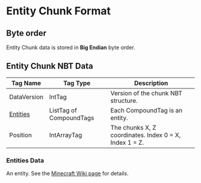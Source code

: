 # Entity Chunk Format

## Byte order

Entity Chunk data is stored in **Big Endian** byte order.

## Entity Chunk NBT Data

| Tag Name | Tag Type | Description |
|----------|----------|-------------|
| DataVersion | IntTag | Version of the chunk NBT structure. |
| [Entities](#entities-data) | ListTag of CompoundTags | Each CompoundTag is an entity. |
| Position | IntArrayTag | The chunks X, Z coordinates. Index 0 = X, Index 1 = Z. |

### Entities Data

An entity. See the [Minecraft Wiki page](https://minecraft.wiki/w/Entity_format#Entity_format) for details.
